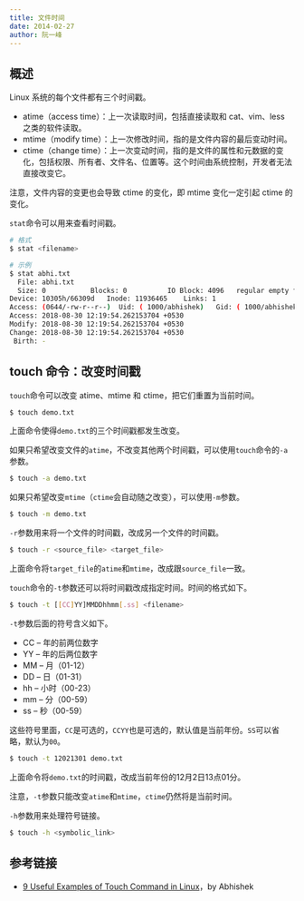 ```yaml
---
title: 文件时间
date: 2014-02-27
author: 阮一峰
---
```


## 概述

Linux 系统的每个文件都有三个时间戳。

- atime（access time）：上一次读取时间，包括直接读取和 cat、vim、less 之类的软件读取。
- mtime（modify time）：上一次修改时间，指的是文件内容的最后变动时间。
- ctime（change time）：上一次变动时间，指的是文件的属性和元数据的变化，包括权限、所有者、文件名、位置等。这个时间由系统控制，开发者无法直接改变它。

注意，文件内容的变更也会导致 ctime 的变化，即 mtime 变化一定引起 ctime 的变化。

`stat`命令可以用来查看时间戳。

```bash
# 格式
$ stat <filename>

# 示例
$ stat abhi.txt
  File: abhi.txt
  Size: 0         	Blocks: 0          IO Block: 4096   regular empty file
Device: 10305h/66309d	Inode: 11936465    Links: 1
Access: (0644/-rw-r--r--)  Uid: ( 1000/abhishek)   Gid: ( 1000/abhishek)
Access: 2018-08-30 12:19:54.262153704 +0530
Modify: 2018-08-30 12:19:54.262153704 +0530
Change: 2018-08-30 12:19:54.262153704 +0530
 Birth: -
```

## touch 命令：改变时间戳

`touch`命令可以改变 atime、mtime 和 ctime，把它们重置为当前时间。

```bash
$ touch demo.txt
```

上面命令使得`demo.txt`的三个时间戳都发生改变。

如果只希望改变文件的`atime`，不改变其他两个时间戳，可以使用`touch`命令的`-a`参数。

```bash
$ touch -a demo.txt
```

如果只希望改变`mtime`（`ctime`会自动随之改变），可以使用`-m`参数。

```bash
$ touch -m demo.txt
```

`-r`参数用来将一个文件的时间戳，改成另一个文件的时间戳。

```bash
$ touch -r <source_file> <target_file>
```

上面命令将`target_file`的`atime`和`mtime`，改成跟`source_file`一致。

`touch`命令的`-t`参数还可以将时间戳改成指定时间。时间的格式如下。

```bash
$ touch -t [[CC]YY]MMDDhhmm[.ss] <filename>
```

`-t`参数后面的符号含义如下。

- CC – 年的前两位数字
- YY – 年的后两位数字
- MM – 月（01-12）
- DD – 日（01-31）
- hh – 小时（00-23）
- mm – 分（00-59）
- ss – 秒（00-59） 

这些符号里面，`CC`是可选的，`CCYY`也是可选的，默认值是当前年份。`SS`可以省略，默认为`00`。

```bash
$ touch -t 12021301 demo.txt 
```

上面命令将`demo.txt`的时间戳，改成当前年份的12月2日13点01分。

注意，`-t`参数只能改变`atime`和`mtime`，`ctime`仍然将是当前时间。

`-h`参数用来处理符号链接。

```bash
$ touch -h <symbolic_link>
```

## 参考链接

- [9 Useful Examples of Touch Command in Linux](https://linuxhandbook.com/touch-command/)，by Abhishek
